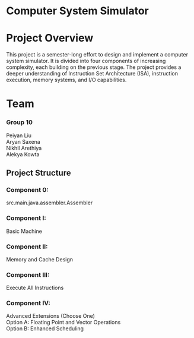 # Computer System Simulator 
# Project Overview
This project is a semester-long effort to design and implement a computer system simulator. It is divided into four components of increasing complexity, each building on the previous stage. The project provides a deeper understanding of Instruction Set Architecture (ISA), instruction execution, memory systems, and I/O capabilities.

# Team
### Group 10
Peiyan Liu  
Aryan Saxena  
Nikhil Arethiya  
Alekya Kowta  

## Project Structure
### Component 0: 
src.main.java.assembler.Assembler 

### Component I: 
Basic Machine

### Component II: 
Memory and Cache Design

### Component III: 
Execute All Instructions

### Component IV: 
Advanced Extensions (Choose One)   
Option A: Floating Point and Vector Operations  
Option B: Enhanced Scheduling
